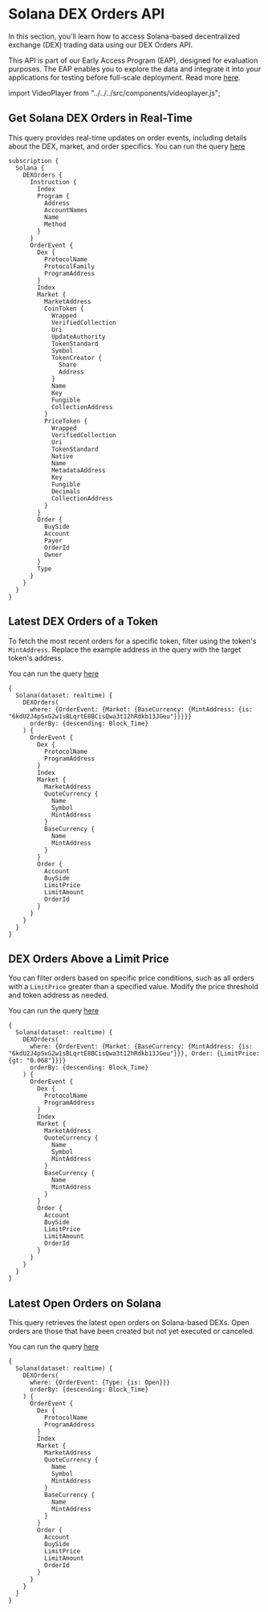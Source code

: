# Solana DEX Orders API

In this section, you'll learn how to access Solana-based decentralized exchange (DEX) trading data using our DEX Orders API.

This API is part of our Early Access Program (EAP), designed for evaluation purposes. The EAP enables you to explore the data and integrate it into your applications for testing before full-scale deployment. Read more [here](https://docs.bitquery.io/docs/graphql/dataset/EAP/).

<head>
<meta name="title" content="Solana DEX Orders API | Access Raydium, Jupiter Data"/>
<meta name="description" content="Retrieve on-chain liquidity pool and trading pair data from Solana-based DEXs like Raydium and Jupiter using our DEX Orders API."/>
<meta name="keywords" content="Solana DEX Orders API, Solana DEX Orders Python API, Solana DEX Orders Token API, Solana DEX Orders NFT API, DEX Orders Scan API, DEX Orders API Docs, Solana Web3 API, Solana Blockchain API"/>
<meta name="robots" content="index, follow"/>
<meta http-equiv="Content-Type" content="text/html; charset=utf-8"/>
<meta name="language" content="English"/>

<!-- Open Graph / Facebook -->
<meta property="og:type" content="website" />
<meta property="og:title" content="Solana DEX Orders API | Access Raydium, Jupiter Data" />
<meta property="og:description" content="Retrieve on-chain liquidity pool and trading pair data from Solana-based DEXs like Raydium and Jupiter using our DEX Orders API." />

<!-- Twitter -->
<meta property="twitter:card" content="summary_large_image" />
<meta property="twitter:title" content="Solana DEX Orders API | Access Raydium, Jupiter Data" />
<meta property="twitter:description" content="Retrieve on-chain liquidity pool and trading pair data from Solana-based DEXs like Raydium and Jupiter using our DEX Orders API." />
</head>

import VideoPlayer from "../../../src/components/videoplayer.js";

## Get Solana DEX Orders in Real-Time

This query provides real-time updates on order events, including details about the DEX, market, and order specifics. You can run the query [here](https://ide.bitquery.io/Copy-of-Solana-DEX-trades-API)

```
subscription {
  Solana {
    DEXOrders {
      Instruction {
        Index
        Program {
          Address
          AccountNames
          Name
          Method
        }
      }
      OrderEvent {
        Dex {
          ProtocolName
          ProtocolFamily
          ProgramAddress
        }
        Index
        Market {
          MarketAddress
          CoinToken {
            Wrapped
            VerifiedCollection
            Uri
            UpdateAuthority
            TokenStandard
            Symbol
            TokenCreator {
              Share
              Address
            }
            Name
            Key
            Fungible
            CollectionAddress
          }
          PriceToken {
            Wrapped
            VerifiedCollection
            Uri
            TokenStandard
            Native
            Name
            MetadataAddress
            Key
            Fungible
            Decimals
            CollectionAddress
          }
        }
        Order {
          BuySide
          Account
          Payer
          OrderId
          Owner
        }
        Type
      }
    }
  }
}

```

## Latest DEX Orders of a Token

To fetch the most recent orders for a specific token, filter using the token's `MintAddress`. Replace the example address in the query with the target token's address.

You can run the query [here](https://ide.bitquery.io/Latest-DEXOrders-for-token-on-Solana)

```
{
  Solana(dataset: realtime) {
    DEXOrders(
      where: {OrderEvent: {Market: {BaseCurrency: {MintAddress: {is: "6kdU2J4pSxG2w1sBLqrtE8BCisQwa3t12hRdkb13JGeu"}}}}}
      orderBy: {descending: Block_Time}
    ) {
      OrderEvent {
        Dex {
          ProtocolName
          ProgramAddress
        }
        Index
        Market {
          MarketAddress
          QuoteCurrency {
            Name
            Symbol
            MintAddress
          }
          BaseCurrency {
            Name
            MintAddress
          }
        }
        Order {
          Account
          BuySide
          LimitPrice
          LimitAmount
          OrderId
        }
      }
    }
  }
}

```

## DEX Orders Above a Limit Price

You can filter orders based on specific price conditions, such as all orders with a `LimitPrice` greater than a specified value. Modify the price threshold and token address as needed.

You can run the query [here](https://ide.bitquery.io/LimitPrice-DEXOrders-for-token-on-Solana)

```
{
  Solana(dataset: realtime) {
    DEXOrders(
      where: {OrderEvent: {Market: {BaseCurrency: {MintAddress: {is: "6kdU2J4pSxG2w1sBLqrtE8BCisQwa3t12hRdkb13JGeu"}}}, Order: {LimitPrice: {gt: "0.068"}}}}
      orderBy: {descending: Block_Time}
    ) {
      OrderEvent {
        Dex {
          ProtocolName
          ProgramAddress
        }
        Index
        Market {
          MarketAddress
          QuoteCurrency {
            Name
            Symbol
            MintAddress
          }
          BaseCurrency {
            Name
            MintAddress
          }
        }
        Order {
          Account
          BuySide
          LimitPrice
          LimitAmount
          OrderId
        }
      }
    }
  }
}

```

## Latest Open Orders on Solana

This query retrieves the latest open orders on Solana-based DEXs. Open orders are those that have been created but not yet executed or canceled.

You can run the query [here](https://ide.bitquery.io/Latest-Open-DEX-Orders-Solana)

```
{
  Solana(dataset: realtime) {
    DEXOrders(
      where: {OrderEvent: {Type: {is: Open}}}
      orderBy: {descending: Block_Time}
    ) {
      OrderEvent {
        Dex {
          ProtocolName
          ProgramAddress
        }
        Index
        Market {
          MarketAddress
          QuoteCurrency {
            Name
            Symbol
            MintAddress
          }
          BaseCurrency {
            Name
            MintAddress
          }
        }
        Order {
          Account
          BuySide
          LimitPrice
          LimitAmount
          OrderId
        }
      }
    }
  }
}

```
